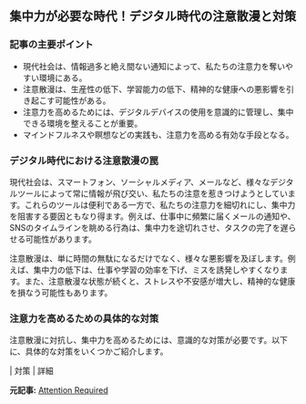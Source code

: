 ## 集中力が必要な時代！デジタル時代の注意散漫と対策

### 記事の主要ポイント

* 現代社会は、情報過多と絶え間ない通知によって、私たちの注意力を奪いやすい環境にある。
* 注意散漫は、生産性の低下、学習能力の低下、精神的な健康への悪影響を引き起こす可能性がある。
* 注意力を高めるためには、デジタルデバイスの使用を意識的に管理し、集中できる環境を整えることが重要。
* マインドフルネスや瞑想などの実践も、注意力を高める有効な手段となる。

### デジタル時代における注意散漫の罠

現代社会は、スマートフォン、ソーシャルメディア、メールなど、様々なデジタルツールによって常に情報が飛び交い、私たちの注意を惹きつけようとしています。これらのツールは便利である一方で、私たちの注意力を細切れにし、集中力を阻害する要因ともなり得ます。例えば、仕事中に頻繁に届くメールの通知や、SNSのタイムラインを眺める行為は、集中力を途切れさせ、タスクの完了を遅らせる可能性があります。

注意散漫は、単に時間の無駄になるだけでなく、様々な悪影響を及ぼします。例えば、集中力の低下は、仕事や学習の効率を下げ、ミスを誘発しやすくなります。また、注意散漫な状態が続くと、ストレスや不安感が増大し、精神的な健康を損なう可能性もあります。

### 注意力を高めるための具体的な対策

注意散漫に対抗し、集中力を高めるためには、意識的な対策が必要です。以下に、具体的な対策をいくつかご紹介します。

| 対策 | 詳細 

**元記事:** [Attention Required](https://vov.vn/cong-nghe/trai-nghiem/google-bo-sung-tieng-viet-vao-ngon-ngu-ho-tro-cua-notebooklm-post1197311.vov)